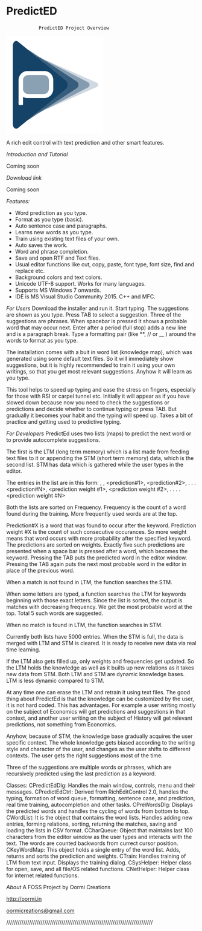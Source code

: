 # PredictED

				PredictED Project Overview

![Logo](https://github.com/oormicreations/PredictEd/blob/master/PredictEd/res/icon01.png)

A rich edit control with text prediction and other smart features.

_Introduction and Tutorial_

Coming soon

_Download link_

Coming soon

_Features:_
* Word prediction as you type.
* Format as you type (basic).
* Auto sentence case and paragraphs.
* Learns new words as you type.
* Train using existing text files of your own.
* Auto saves the work.
* Word and phrase completion.
* Save and open RTF and Text files.
* Usual editor functions like cut, copy, paste, font type, font size, find and replace etc.
* Background colors and text colors.
* Unicode UTF-8 support. Works for many languages.
* Supports MS Windows 7 onwards.
* IDE is MS Visual Studio Community 2015. C++ and MFC.

_For Users_
Download the installer and run it. Start typing.
The suggestions are shown as you type. Press TAB to select a suggestion. Three of the suggestions are phrases.
When spacebar is pressed it shows a probable word that may occur next.
Enter after a period (full stop) adds a new line and is a paragraph break.
Type a formatting pair (like **, // or __ ) around the words to format as you type.

The installation comes with a buit in word list (knowledge map), which was generated using some default text files. So it will immediately show suggestions, but it is highly recommended to train it using your own writings, so that you get most relevant suggestions. Anyhow it will learn as you type.

This tool helps to speed up typing and ease the stress on fingers, especially for those with RSI or carpel tunnel etc. Initially it will appear as if you have slowed down because now you need to check the suggestions or predictions and decide whether to continue typing or press TAB. But gradually it becomes your habit and the typing will speed up. Takes a bit of practice and getting used to predictive typing.

_For Developers_
PredictEd uses two lists (maps) to predict the next word or to provide autocomplete suggestions.

The first is the LTM (long term memory) which is a list made from feeding text files to it or appending the STM (short term memory) data, which is the second list. STM has data which is gathered while the user types in the editor.

The entries in the list are in this form:
<keyword>, <frequency>, <prediction#1>, <prediction#2>, . . . <prediction#N>, <prediction weight #1>, <prediction weight #2>, . . . .<prediction weight #N> 

Both the lists are sorted on Frequency. Frequency is the count of a word found during the training. More frequently used words are at the top.

Prediction#X is a word that was found to occur after the keyword. Prediction weight #X is the count of such consecutive occurances. So more weight means that word occurs with more probability after the specified keyword. The predictions are sorted on weights. Exactly five such predictions are presented when a space bar is pressed after a word, which becomes the keyword. Pressing the TAB puts the predicted word in the editor window. Pressing the TAB again puts the next most probable word in the editor in place of the previous word. 

When a match is not found in LTM, the function searches the STM.

When some letters are typed, a function searches the LTM for keywords beginning with those exact letters. Since the list is sorted, the output is matches with decreasing frequency. We get the most probable word at the top. Total 5 such words are suggested. 

When no match is found in LTM, the function searches in STM.

Currently both lists have 5000 entries. When the STM is full, the data is merged with LTM and STM is cleared. It is ready to receive new data via real time learning.

If the LTM also gets filled up, only weights and frequencies get updated. So the LTM holds the knowledge as well as it builts up new relations as it takes new data from STM. Both LTM and STM are dynamic knowledge bases. LTM is less dynamic compared to STM.

At any time one can erase the LTM and retrain it using text files. The good thing about PredictEd is that the knowledge can be customized by the user, it is not hard coded. This has advantages. For example a user writing mostly on the subject of Economics will get predictions and suggestions in that context, and another user writing on the subject of History will get relevant predictions, not something from Economics.

Anyhow, because of STM, the knowledge base gradually acquires the user specific context. The whole knowledge gets biased according to the writing style and character of the user, and changes as the user shifts to different contexts. The user gets the right suggestions most of the time.

Three of the suggestions are multiple words or phrases, which are recursively predicted using the last prediction as a keyword.

Classes:
CPredictEdDlg: Handles the main window, controls, menu and their messages.
CPredictEdCtrl: Derived from RichEditControl 2.0, handles the typing, formation of word queue, formatting, sentence case, and prediction, real time training, autocompletion and other tasks.
CPreWordsDlg: Displays the predicted words and handles the cycling of words from bottom to top.
CWordList: It is the object that contains the word lists. Handles adding new entries, forming relations, sorting, returning the matches, saving and loading the lists in CSV format.
CCharQueue: Object that maintains last 100 characters from the editor window as the user types and interacts with the text. The words are counted backwords from currect cursor position.
CKeyWordMap: This object holds a single entry of the word list. Adds, returns and sorts the prediction and weights.
CTrain: Handles training of LTM from text input. Displays the training dialog.
CSysHelper: Helper class for open, save, and all file/OS related functions.
CNetHelper: Helper class for internet related functions.

_About_
A FOSS Project by Oormi Creations

http://oormi.in

oormicreations@gmail.com

/////////////////////////////////////////////////////////////////////////////